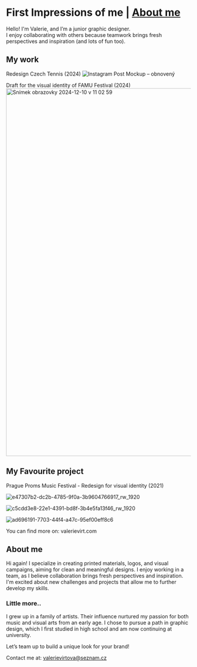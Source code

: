 # First Impressions of me | [About me](00-about-me/index.md)

Hello! 
I'm Valerie, and I’m a junior graphic designer.  
I enjoy collaborating with others because teamwork brings fresh perspectives and inspiration (and lots of fun too).



## My work

Redesign Czech Tennis (2024)
![Instagram Post Mockup – obnovený](https://github.com/user-attachments/assets/9296f0ed-33fb-4e3b-a62b-c3ae52700edc)

Draft for the visual identity of FAMU Festival (2024)
<img width="1004" alt="Snímek obrazovky 2024-12-10 v 11 02 59" src="https://github.com/user-attachments/assets/ce602d68-0754-4f55-b53b-b5392e5fcdd5">



## My Favourite project

Prague Proms Music Festival - Redesign for visual identity (2021)

![e47307b2-dc2b-4785-9f0a-3b9604766917_rw_1920](https://github.com/user-attachments/assets/3b61066d-9cff-48a8-b567-3850d1e96916)   


![c5cdd3e8-22e1-4391-bd8f-3b4e5fa13f46_rw_1920](https://github.com/user-attachments/assets/9cdd68c6-6ab4-42db-b1a4-e4c4b0494b8f)


![ad696191-7703-44f4-a47c-95ef00eff8c6](https://github.com/user-attachments/assets/73897c3e-6447-450d-9820-6097171d4a38)




You can find more on: valerievirt.com



## About me
Hi again! 
I specialize in creating printed materials, logos, and visual campaigns, aiming for clean and meaningful designs. I enjoy working in a team, as I believe collaboration brings fresh perspectives and inspiration. I'm excited about new challenges and projects that allow me to further develop my skills.  
 
 
### Little more.. 
 I grew up in a family of artists. 
 Their influence nurtured my passion for both music and visual arts from an early age. I chose to pursue a path in graphic design, which I first studied in high school and am now continuing at university.

 
Let’s team up to build a unique look for your brand!

Contact me at: valerievirtova@seznam.cz
